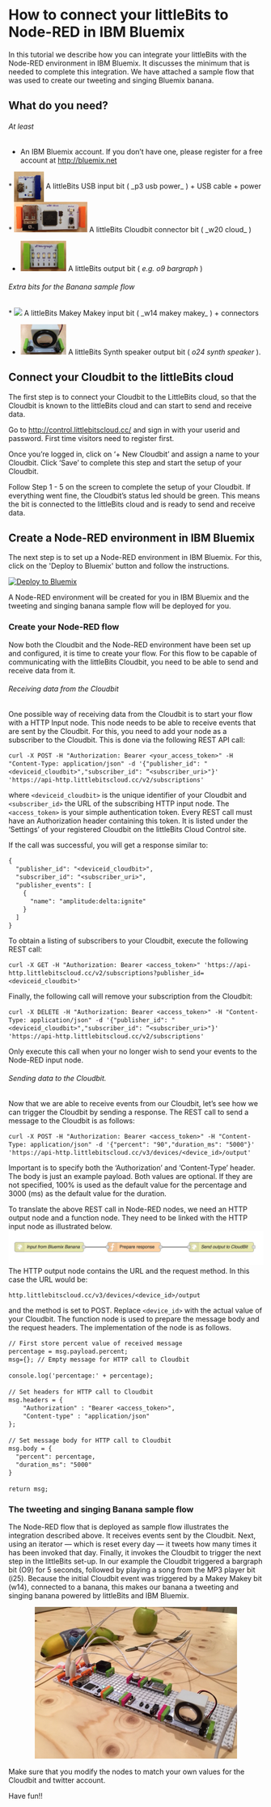 # How to connect your littleBits to Node-RED in IBM Bluemix
In this tutorial we describe how you can integrate your littleBits with the Node-RED environment in IBM Bluemix. It discusses the minimum that is needed to complete this integration. We have attached a sample flow that was used to create our tweeting and singing Bluemix banana.

## What do you need?
###### At least
* An IBM Bluemix account. If you don’t have one, please register for a free account at http://bluemix.net
<div>
* <img style="height:60px;vertical-align:middle" src="./images/p3.png">
<span>A littleBits USB input bit ( _p3 usb power_ ) + USB cable + power</span>
</div>
* <img src="./images/w20.png" height="60"> A littleBits Cloudbit connector bit ( _w20 cloud_ )

* <img src="./images/o9.png" height="60"> A littleBits output bit ( _e.g. o9 bargraph_ )

###### Extra bits for the Banana sample flow
<p/>
* <img src="./images/w14.png" height="60"> A littleBits Makey Makey input bit ( _w14 makey makey_ ) + connectors

* <img src="./images/o24.png" height="60"> A littleBits Synth speaker output bit ( _o24 synth speaker_ ).

## Connect your Cloudbit to the littleBits cloud
The first step is to connect your Cloudbit to the LittleBits cloud, so that the Cloudbit is known to the littleBits cloud and can start to send and receive data.

Go to http://control.littlebitscloud.cc/ and sign in with your userid and password. First time visitors need to register first.

Once you’re logged in, click on ‘+ New Cloudbit’ and assign a name to your Cloudbit. Click ‘Save’ to complete this step and start the setup of your Cloudbit.

Follow Step 1 - 5 on the screen to complete the setup of your Cloudbit. If everything went fine, the Cloudbit’s status led should be green. This means the bit is connected to the littleBits cloud and is ready to send and receive data.

## Create a Node-RED environment in IBM Bluemix
The next step is to set up a Node-RED environment in IBM Bluemix. For this, click on the 'Deploy to Bluemix' button and follow the instructions.

[![Deploy to Bluemix](https://bluemix.net/deploy/button.png)](https://bluemix.net/deploy?repository=https://hub.jazz.net/git/eciggaar/bluemixbanana )

A Node-RED environment will be created for you in IBM Bluemix and the tweeting and singing banana sample flow will be deployed for you.

### Create your Node-RED flow
Now both the Cloudbit and the Node-RED environment have been set up and configured, it is time to create your flow. For this flow to be capable of communicating with the littleBits Cloudbit, you need to be able to send and receive data from it.

###### Receiving data from the Cloudbit
One possible way of receiving data from the Cloudbit is to start your flow with a HTTP Input node. This node needs to be able to receive events that are sent by the Cloudbit. For this, you need to add your node as a subscriber to the Cloudbit. This is done via the following REST API call:
```
curl -X POST -H "Authorization: Bearer <your_access_token>" -H "Content-Type: application/json" -d '{"publisher_id": "<deviceid_cloudbit>","subscriber_id": “<subscriber_uri>"}' 'https://api-http.littlebitscloud.cc/v2/subscriptions'
```
where `<deviceid_cloudbit>` is the unique identifier of your Cloudbit and `<subscriber_id>` the URL of the subscribing HTTP input node. The `<access_token>` is your simple authentication token. Every REST call must have an Authorization header containing this token. It is listed under the ‘Settings’ of your registered Cloudbit on the littleBits Cloud Control site.

If the call was successful, you will get a response similar to:
```
{
  "publisher_id": "<deviceid_cloudbit>",
  "subscriber_id": "<subscriber_uri>",
  "publisher_events": [
    {
      "name": "amplitude:delta:ignite"
    }
  ]
}
```
To obtain a listing of subscribers to your Cloudbit, execute the following REST call:
```
curl -X GET -H "Authorization: Bearer <access_token>" 'https://api-http.littlebitscloud.cc/v2/subscriptions?publisher_id=<deviceid_cloudbit>'
```
Finally, the following call will remove your subscription from the Cloudbit:
```
curl -X DELETE -H "Authorization: Bearer <access_token>" -H "Content-Type: application/json" -d '{"publisher_id": "<deviceid_cloudbit>","subscriber_id": “<subscriber_uri>"}' 'https://api-http.littlebitscloud.cc/v2/subscriptions'
```
Only execute this call when your no longer wish to send your events to the Node-RED input node.

###### Sending data to the Cloudbit.
Now that we are able to receive events from our Cloudbit, let’s see how we can trigger the Cloudbit by sending a response. The REST call to send a message to the Cloudbit is as follows:
```
curl -X POST -H "Authorization: Bearer <access_token>" -H "Content-Type: application/json" -d '{"percent": "90","duration_ms": "5000"}' 'https://api-http.littlebitscloud.cc/v3/devices/<device_id>/output'
```
Important is to specify both the ‘Authorization’ and ‘Content-Type’ header. The body is just an example payload. Both values are optional. If they are not specified, 100% is used as the default value for the percentage and 3000 (ms) as the default value for the duration.

To translate the above REST call in Node-RED nodes, we need an HTTP output node and a function node. They need to be linked with the HTTP input node as illustrated below.
![Node-RED flow](./images/flow.png)
The HTTP output node contains the URL and the request method. In this case the URL would be:
```
http.littlebitscloud.cc/v3/devices/<device_id>/output
```
and the method is set to POST. Replace `<device_id>` with the actual value of your Cloudbit.
The function node is used to prepare the message body and the request headers. The implementation of the node is as follows.
```
// First store percent value of received message
percentage = msg.payload.percent;
msg={}; // Empty message for HTTP call to Cloudbit

console.log('percentage:' + percentage);

// Set headers for HTTP call to Cloudbit
msg.headers = {
    "Authorization" : "Bearer <access_token>",
    "Content-type" : "application/json"
};

// Set message body for HTTP call to Cloudbit
msg.body = {
  "percent": percentage,
  "duration_ms": "5000"
}

return msg;
```
### The tweeting and singing Banana sample flow
The Node-RED flow that is deployed as sample flow illustrates the integration described above. It receives events sent by the Cloudbit. Next, using an iterator — which is reset every day — it tweets how many times it has been invoked that day. Finally, it invokes the Cloudbit to trigger the next step in the littleBits set-up. In our example the Cloudbit triggered a bargraph bit (O9) for 5 seconds, followed by playing a song from the MP3 player bit (i25). Because the initial Cloudbit event was triggered by a Makey Makey bit (w14), connected to a banana, this makes our banana a tweeting and singing banana powered by littleBits and IBM Bluemix.
<p align="center">
<img src="./images/bluemixbanana.jpg" height="300">
</p>
Make sure that you modify the nodes to match your own values for the Cloudbit and twitter account.

Have fun!!
